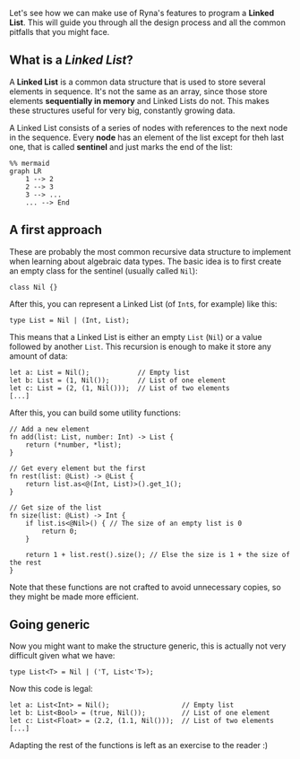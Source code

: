 Let's see how we can make use of Ryna's features to program a **Linked List**. This will guide you through all the design process
and all the common pitfalls that you might face.

## What is a *Linked List*?

A **Linked List** is a common data structure that is used to store several elements in sequence. It's not the same as an array,
since those store elements **sequentially in memory** and Linked Lists do not. This makes these structures useful for very big,
constantly growing data.

A Linked List consists of a series of nodes with references to the next node in the sequence. Every **node** has an element of the
list except for theh last one, that is called **sentinel** and just marks the end of the list:

``` mermaid
%% mermaid
graph LR
    1 --> 2
    2 --> 3
    3 --> ...
    ... --> End
```

## A first approach

These are probably the most common recursive data structure to implement when learning about algebraic data types. The basic idea is to first 
create an empty class for the sentinel (usually called `Nil`):

```
class Nil {}
```

After this, you can represent a Linked List (of `Int`s, for example) like this:

```
type List = Nil | (Int, List);
```

This means that a Linked List is either an empty `List` (`Nil`) or a value followed by another `List`. This recursion is enough to make
it store any amount of data:

```
let a: List = Nil();            // Empty list
let b: List = (1, Nil());       // List of one element
let c: List = (2, (1, Nil()));  // List of two elements
[...]
```

After this, you can build some utility functions:

```
// Add a new element
fn add(list: List, number: Int) -> List {
    return (*number, *list);
}

// Get every element but the first
fn rest(list: @List) -> @List {
    return list.as<@(Int, List)>().get_1();
}

// Get size of the list
fn size(list: @List) -> Int {
    if list.is<@Nil>() { // The size of an empty list is 0
        return 0;
    }

    return 1 + list.rest().size(); // Else the size is 1 + the size of the rest
}
```

Note that these functions are not crafted to avoid unnecessary copies, so they might be made more efficient.

## Going generic

Now you might want to make the structure generic, this is actually not very difficult given what we have:

```
type List<T> = Nil | ('T, List<'T>);
```

Now this code is legal:

```
let a: List<Int> = Nil();                  // Empty list
let b: List<Bool> = (true, Nil());         // List of one element
let c: List<Float> = (2.2, (1.1, Nil()));  // List of two elements
[...]
```

Adapting the rest of the functions is left as an exercise to the reader :)